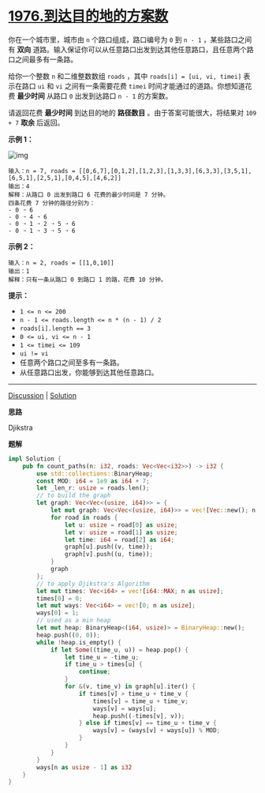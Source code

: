 # [1976.到达目的地的方案数](https://leetcode.cn/problems/number-of-ways-to-arrive-at-destination/description/)

你在一个城市里，城市由 `n` 个路口组成，路口编号为 `0` 到 `n - 1` ，某些路口之间有 **双向** 道路。输入保证你可以从任意路口出发到达其他任意路口，且任意两个路口之间最多有一条路。

给你一个整数 `n` 和二维整数数组 `roads` ，其中 `roads[i] = [ui, vi, timei]` 表示在路口 `ui` 和 `vi` 之间有一条需要花费 `timei` 时间才能通过的道路。你想知道花费 **最少时间** 从路口 `0` 出发到达路口 `n - 1` 的方案数。

请返回花费 **最少时间** 到达目的地的 **路径数目** 。由于答案可能很大，将结果对 `109 + 7` **取余** 后返回。

 

**示例 1：**

![img](https://assets.leetcode.com/uploads/2021/07/17/graph2.png)

```
输入：n = 7, roads = [[0,6,7],[0,1,2],[1,2,3],[1,3,3],[6,3,3],[3,5,1],[6,5,1],[2,5,1],[0,4,5],[4,6,2]]
输出：4
解释：从路口 0 出发到路口 6 花费的最少时间是 7 分钟。
四条花费 7 分钟的路径分别为：
- 0 ➝ 6
- 0 ➝ 4 ➝ 6
- 0 ➝ 1 ➝ 2 ➝ 5 ➝ 6
- 0 ➝ 1 ➝ 3 ➝ 5 ➝ 6
```

**示例 2：**

```
输入：n = 2, roads = [[1,0,10]]
输出：1
解释：只有一条从路口 0 到路口 1 的路，花费 10 分钟。
```

 

**提示：**

- `1 <= n <= 200`
- `n - 1 <= roads.length <= n * (n - 1) / 2`
- `roads[i].length == 3`
- `0 <= ui, vi <= n - 1`
- `1 <= timei <= 109`
- `ui != vi`
- 任意两个路口之间至多有一条路。
- 从任意路口出发，你能够到达其他任意路口。

------

[Discussion](https://leetcode.cn/problems/number-of-ways-to-arrive-at-destination/comments/) | [Solution](https://leetcode.cn/problems/number-of-ways-to-arrive-at-destination/solution/)

**思路**

Djikstra

**题解**

```rust
impl Solution {
    pub fn count_paths(n: i32, roads: Vec<Vec<i32>>) -> i32 {
        use std::collections::BinaryHeap;
        const MOD: i64 = 1e9 as i64 + 7;
        let _len_r: usize = roads.len();
        // to build the graph
        let graph: Vec<Vec<(usize, i64)>> = {
            let mut graph: Vec<Vec<(usize, i64)>> = vec![Vec::new(); n as usize];
            for road in roads {
                let u: usize = road[0] as usize;
                let v: usize = road[1] as usize;
                let time: i64 = road[2] as i64;
                graph[u].push((v, time));
                graph[v].push((u, time));
            }
            graph
        };
        // to apply Djikstra's Algorithm
        let mut times: Vec<i64> = vec![i64::MAX; n as usize];
        times[0] = 0;
        let mut ways: Vec<i64> = vec![0; n as usize];
        ways[0] = 1;
        // used as a min heap
        let mut heap: BinaryHeap<(i64, usize)> = BinaryHeap::new();
        heap.push((0, 0));
        while !heap.is_empty() {
            if let Some((time_u, u)) = heap.pop() {
                let time_u = -time_u;
                if time_u > times[u] {
                    continue;
                }
                for &(v, time_v) in graph[u].iter() {
                    if times[v] > time_u + time_v {
                        times[v] = time_u + time_v;
                        ways[v] = ways[u];
                        heap.push((-times[v], v));
                    } else if times[v] == time_u + time_v {
                        ways[v] = (ways[v] + ways[u]) % MOD;
                    }
                }
            }
        }
        ways[n as usize - 1] as i32
    }
}
```

